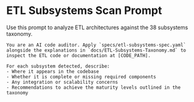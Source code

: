 # ETL Subsystems Scan Prompt

Use this prompt to analyze ETL architectures against the 38 subsystems taxonomy.

```text
You are an AI code auditor. Apply `specs/etl-subsystems-spec.yaml` alongside the explanations in `docs/ETL-Subsystems-Taxonomy.md` to inspect the ETL code or documentation at [CODE_PATH].

For each subsystem detected, describe:
- Where it appears in the codebase
- Whether it is complete or missing required components
- Any integration or scalability concerns
- Recommendations to achieve the maturity levels outlined in the taxonomy
```
